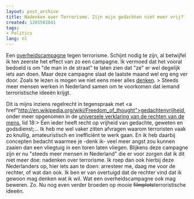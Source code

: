 ```yaml
---
layout: post_archive
title: Nadenken over Terrorisme. Zijn mijn gedachten niet meer vrij?
created: 1205501041
tags:
- Politics
lang: nl
---
```

Een [overheidscampagne](http://www.nederlandtegenterrorisme.nl) tegen terrorisme. Schijnt nodig te zijn, al betwijfel ik ten zeerste het effect van zo een campagne. Ik vermoed dat het vooral bedoeld is om "de man in de straat" te laten zien dat "ze" er wel degelijk iets aan doen. Maar deze campagne slaat de laatste maand wel erg eng ver door. Zoals te lezen is mogen we niet eens meer alles [denken](http://www.nederlandtegenterrorisme.nl/werken-met-jongeren/jongeren-en-terrorisme). > Steeds meer mensen werken in Nederland samen om te voorkomen dat iemand terroristische ideeën krijgt.

Dit is mijns inziens regelrecht in tegenspraak met <a href"http://en.wikipedia.org/wiki/Freedom_of_thought">gedachtenvrijheid, onder meer opgenomen in de [universele verklaring van de rechten van de mens](http://www.unhchr.ch/udhr/lang/dut.htm), lid 18:> Een ieder heeft recht op vrijheid van gedachte, geweten en godsdienst;... Ik heb me wel vaker zitten afvragen waarom terroristen vaak zo knullig, amateuristisch en inefficiënt te werk gaan. En ik heb daarbij concepten bedacht waarmee je -denk ik- veel meer angst zou kunnen zaaien dan een vliegtuig in een toren laten vliegen. Blijkens deze campagne zijn er nu "steeds meer mensen in Nederland" die er voor zorgen dat ik dit niet meer doe: nadenken over terrorisme. Ik roep dan ook hierbij deze Nederlanders op, hier iets aan te doen: arresteer me, daag me voor de rechter, of wat dan ook. Ik ben er van overtuigd dat de rechter vind dat ik gewoon mag denken wat ik wil. Wat een overheidscampagne ook mag beweren. Zo. Nu nog even verder broeden op mooie <s>filmplots</s>terroristische ideeën.
